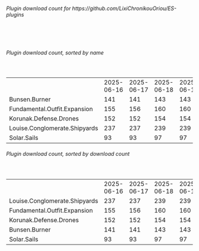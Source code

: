 <h6>Plugin download count for https://github.com/LixiChronikouOriou/ES-plugins</h6><br>
<br>
<h6>Plugin download count, sorted by name</h6><sub><sup><br>
<table>
	<tr>
		<td></td>
		<td>2025-06-16</td>
		<td>2025-06-17</td>
		<td>2025-06-18</td>
		<td>2025-06-19</td>
		<td>2025-06-20</td>
		<td>2025-06-21</td>
		<td>2025-06-22</td>
		<td>today +</td>
	</tr>
	<tr>
		<td>Bunsen.Burner</td>
		<td>141</td>
		<td>141</td>
		<td>143</td>
		<td>143</td>
		<td>145</td>
		<td>145</td>
		<td>145</td>
		<td></td>
	</tr>
	<tr>
		<td>Fundamental.Outfit.Expansion</td>
		<td>155</td>
		<td>156</td>
		<td>160</td>
		<td>160</td>
		<td>162</td>
		<td>164</td>
		<td>164</td>
		<td></td>
	</tr>
	<tr>
		<td>Korunak.Defense.Drones</td>
		<td>152</td>
		<td>152</td>
		<td>154</td>
		<td>154</td>
		<td>154</td>
		<td>154</td>
		<td>154</td>
		<td></td>
	</tr>
	<tr>
		<td>Louise.Conglomerate.Shipyards</td>
		<td>237</td>
		<td>237</td>
		<td>239</td>
		<td>239</td>
		<td>239</td>
		<td>241</td>
		<td>241</td>
		<td></td>
	</tr>
	<tr>
		<td>Solar.Sails</td>
		<td>93</td>
		<td>93</td>
		<td>97</td>
		<td>97</td>
		<td>99</td>
		<td>99</td>
		<td>99</td>
		<td></td>
	</tr>
</table>
</sub></sup>
<h6>Plugin download count, sorted by download count</h6><sub><sup><br>
<table>
	<tr>
		<td></td>
		<td>2025-06-16</td>
		<td>2025-06-17</td>
		<td>2025-06-18</td>
		<td>2025-06-19</td>
		<td>2025-06-20</td>
		<td>2025-06-21</td>
		<td>2025-06-22</td>
		<td>today +</td>
	</tr>
	<tr>
		<td>Louise.Conglomerate.Shipyards</td>
		<td>237</td>
		<td>237</td>
		<td>239</td>
		<td>239</td>
		<td>239</td>
		<td>241</td>
		<td>241</td>
		<td></td>
	</tr>
	<tr>
		<td>Fundamental.Outfit.Expansion</td>
		<td>155</td>
		<td>156</td>
		<td>160</td>
		<td>160</td>
		<td>162</td>
		<td>164</td>
		<td>164</td>
		<td></td>
	</tr>
	<tr>
		<td>Korunak.Defense.Drones</td>
		<td>152</td>
		<td>152</td>
		<td>154</td>
		<td>154</td>
		<td>154</td>
		<td>154</td>
		<td>154</td>
		<td></td>
	</tr>
	<tr>
		<td>Bunsen.Burner</td>
		<td>141</td>
		<td>141</td>
		<td>143</td>
		<td>143</td>
		<td>145</td>
		<td>145</td>
		<td>145</td>
		<td></td>
	</tr>
	<tr>
		<td>Solar.Sails</td>
		<td>93</td>
		<td>93</td>
		<td>97</td>
		<td>97</td>
		<td>99</td>
		<td>99</td>
		<td>99</td>
		<td></td>
	</tr>
</table>
</sub></sup>

